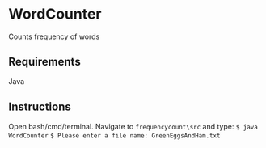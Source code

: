 # WordCounter
Counts frequency of words

## Requirements
Java

## Instructions
Open bash/cmd/terminal. Navigate to ```frequencycount\src``` and type:
```$ java WordCounter```
```$ Please enter a file name: GreenEggsAndHam.txt```
